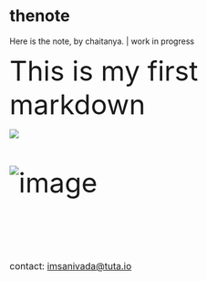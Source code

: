 # thenote

Here is the note, by chaitanya. | work in progress

<font size ='11'>This is my first markdown<font/>
  
<img src='https://penguinkal.github.io/thenote/headertemp.jpeg' />
  
  
![image](https://penguinkal.github.io/thenote/normalimage.jpg)

  
<br/><font size='3'>contact: imsanivada@tuta.io<font/>
